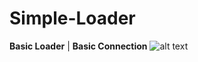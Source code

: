 # Simple-Loader
 **Basic Loader** | 
**Basic Connection**
![alt text](https://image.prntscr.com/image/CRgHhmcjQ-uoWVQmjOF9xA.png)
